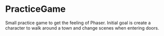 # PracticeGame
Small practice game to get the feeling of Phaser. Initial goal is create a character to walk around a town and change scenes when entering doors.
